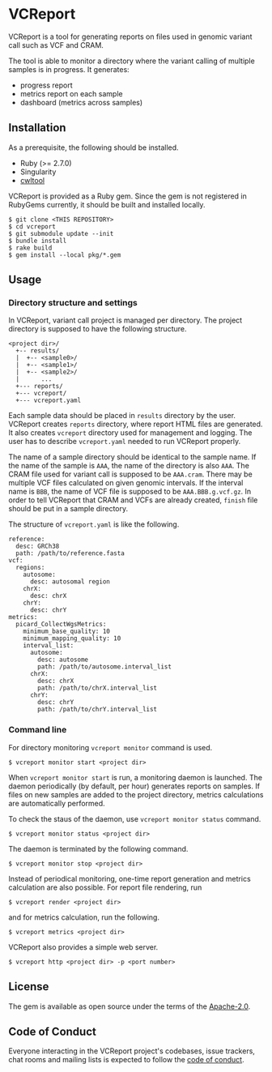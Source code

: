 # VCReport

VCReport is a tool for generating reports on files used in genomic variant call such as VCF and CRAM.

The tool is able to monitor a directory where the variant calling of multiple samples is in progress. It generates:

* progress report
* metrics report on each sample
* dashboard (metrics across samples)

## Installation

As a prerequisite, the following should be installed.
* Ruby (>= 2.7.0)
* Singularity
* [cwltool](https://github.com/common-workflow-language/cwltool)

VCReport is provided as a Ruby gem. Since the gem is not registered in RubyGems currently, it should be built and installed locally.

```
$ git clone <THIS REPOSITORY>
$ cd vcreport
$ git submodule update --init
$ bundle install
$ rake build
$ gem install --local pkg/*.gem
```

## Usage

### Directory structure and settings

In VCReport, variant call project is managed per directory. The project directory is supposed to have the following structure.

```
<project dir>/
  +-- results/
  |  +-- <sample0>/
  |  +-- <sample1>/
  |  +-- <sample2>/
  |      ...
  +--- reports/
  +--- vcreport/
  +--- vcreport.yaml
```

Each sample data should be placed in `results` directory by the user. VCReport creates `reports` directory, where report HTML files are generated. It also creates `vcreport` directory used for management and logging. The user has to describe `vcreport.yaml` needed to run VCReport properly.

The name of a sample directory should be identical to the sample name. If the name of the sample is `AAA`, the name of the directory is also `AAA`. The CRAM file used for variant call is supposed to be `AAA.cram`. There may be multiple VCF files calculated on given genomic intervals. If the interval name is `BBB`, the name of VCF file is supposed to be `AAA.BBB.g.vcf.gz`. In order to tell VCReport that CRAM and VCFs are already created, `finish` file should be put in a sample directory.

The structure of `vcreport.yaml` is like the following.

```
reference:
  desc: GRCh38
  path: /path/to/reference.fasta
vcf:
  regions:
    autosome:
      desc: autosomal region
    chrX:
      desc: chrX
    chrY:
      desc: chrY
metrics:
  picard_CollectWgsMetrics:
    minimum_base_quality: 10
    minimum_mapping_quality: 10
    interval_list:
      autosome:
        desc: autosome
        path: /path/to/autosome.interval_list
      chrX:
        desc: chrX
        path: /path/to/chrX.interval_list
      chrY:
        desc: chrY
        path: /path/to/chrY.interval_list
```

### Command line

For directory monitoring `vcreport monitor` command is used.

```
$ vcreport monitor start <project dir>
```

When `vcreport monitor start` is run, a monitoring daemon is launched. The daemon periodically (by default, per hour) generates reports on samples. If files on new samples are added to the project directory, metrics calculations are automatically performed.

To check the staus of the daemon, use `vcreport monitor status` command.

```
$ vcreport monitor status <project dir>
```

The daemon is terminated by the following command.

```
$ vcreport monitor stop <project dir>
```

Instead of periodical monitoring, one-time report generation and metrics calculation are also possible. For report file rendering, run

```
$ vcreport render <project dir>
```

and for metrics calculation, run the following.

```
$ vcreport metrics <project dir>
```

VCReport also provides a simple web server.

```
$ vcreport http <project dir> -p <port number>
```

## License

The gem is available as open source under the terms of the [Apache-2.0](https://www.apache.org/licenses/LICENSE-2.0).

## Code of Conduct

Everyone interacting in the VCReport project's codebases, issue trackers, chat rooms and mailing lists is expected to follow the [code of conduct](https://github.com/tafujino/vcreport/blob/master/CODE_OF_CONDUCT.md).
